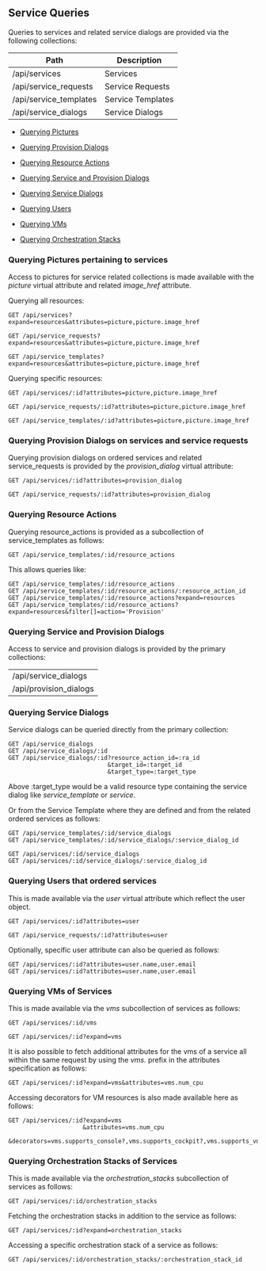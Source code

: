 ---
---

## Service Queries

Queries to services and related service dialogs are provided via the
following collections:

| Path                    | Description       |
| ----------------------- | ----------------- |
| /api/services           | Services          |
| /api/service\_requests  | Service Requests  |
| /api/service\_templates | Service Templates |
| /api/service\_dialogs   | Service Dialogs   |

  - [Querying Pictures](#querying-pictures)

  - [Querying Provision Dialogs](#querying-provision-dialogs)

  - [Querying Resource Actions](#querying-resource-actions)

  - [Querying Service and Provision
    Dialogs](#querying-service-provision-dialogs)

  - [Querying Service Dialogs](#querying-service-dialogs)

  - [Querying Users](#querying-users)

  - [Querying VMs](#querying-vms)

  - [Querying Orchestration Stacks](#querying-orchestration-stacks)

### Querying Pictures pertaining to services

Access to pictures for service related collections is made available
with the *picture* virtual attribute and related *image\_href*
attribute.

Querying all resources:

    GET /api/services?expand=resources&attributes=picture,picture.image_href

    GET /api/service_requests?expand=resources&attributes=picture,picture.image_href

    GET /api/service_templates?expand=resources&attributes=picture,picture.image_href

Querying specific resources:

    GET /api/services/:id?attributes=picture,picture.image_href

    GET /api/service_requests/:id?attributes=picture,picture.image_href

    GET /api/service_templates/:id?attributes=picture,picture.image_href

### Querying Provision Dialogs on services and service requests

Querying provision dialogs on ordered services and related
service\_requests is provided by the *provision\_dialog* virtual
attribute:

    GET /api/services/:id?attributes=provision_dialog

    GET /api/service_requests/:id?attributes=provision_dialog

### Querying Resource Actions

Querying resource\_actions is provided as a subcollection of
service\_templates as follows:

    GET /api/service_templates/:id/resource_actions

This allows queries like:

    GET /api/service_templates/:id/resource_actions
    GET /api/service_templates/:id/resource_actions/:resource_action_id
    GET /api/service_templates/:id/resource_actions?expand=resources
    GET /api/service_templates/:id/resource_actions?expand=resources&filter[]=action='Provision'

### Querying Service and Provision Dialogs

Access to service and provision dialogs is provided by the primary
collections:

|                         |
| ----------------------- |
| /api/service\_dialogs   |
| /api/provision\_dialogs |

### Querying Service Dialogs

Service dialogs can be queried directly from the primary collection:

    GET /api/service_dialogs
    GET /api/service_dialogs/:id
    GET /api/service_dialogs/:id?resource_action_id=:ra_id
                                &target_id=:target_id
                                &target_type=:target_type

<div class="note">

Above :target\_type would be a valid resource type containing the
service dialog like *service\_template* or *service*.

</div>

Or from the Service Template where they are defined and from the related
ordered services as follows:

    GET /api/service_templates/:id/service_dialogs
    GET /api/service_templates/:id/service_dialogs/:service_dialog_id

    GET /api/services/:id/service_dialogs
    GET /api/services/:id/service_dialogs/:service_dialog_id

### Querying Users that ordered services

This is made available via the *user* virtual attribute which reflect
the user object.

    GET /api/services/:id?attributes=user

    GET /api/service_requests/:id?attributes=user

Optionally, specific user attribute can also be queried as follows:

    GET /api/services/:id?attributes=user.name,user.email
    GET /api/services/:id?attributes=user.name,user.email

### Querying VMs of Services

This is made available via the *vms* subcollection of services as
follows:

    GET /api/services/:id/vms

    GET /api/services/:id?expand=vms

It is also possible to fetch additional attributes for the vms of a
service all within the same request by using the *vms.* prefix in the
attributes specification as follows:

    GET /api/services/:id?expand=vms&attributes=vms.num_cpu

Accessing decorators for VM resources is also made available here as
follows:

    GET /api/services/:id?expand=vms
                         &attributes=vms.num_cpu
                         &decorators=vms.supports_console?,vms.supports_cockpit?,vms.supports_vnc_console?

### Querying Orchestration Stacks of Services

This is made available via the *orchestration\_stacks* subcollection of
services as follows:

    GET /api/services/:id/orchestration_stacks

Fetching the orchestration stacks in addition to the service as follows:

    GET /api/services/:id?expand=orchestration_stacks

Accessing a specific orchestration stack of a service as follows:

    GET /api/services/:id/orchestration_stacks/:orchestration_stack_id
